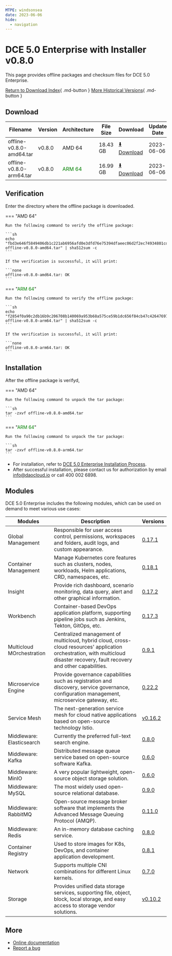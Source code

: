 ```yaml
---
MTPE: windsonsea
date: 2023-06-06
hide:
  - navigation
---
```


# DCE 5.0 Enterprise with Installer v0.8.0

This page provides offline packages and checksum files for DCE 5.0 Enterprise.

[Return to Download Index](../index.md#download-enterprise-package){ .md-button }
[More Historical Versions](./dce5-installer-history.md){ .md-button }

## Download

| Filename | Version | Architecture | File Size | Download | Update Date |
| -------- | ------- | ------------ | --------- | -------- | ----------- |
| offline-v0.8.0-amd64.tar | v0.8.0 | AMD 64 | 18.43 GB | [:arrow_down: Download](https://qiniu-download-public.daocloud.io/DaoCloud_Enterprise/dce5/offline-v0.8.0-amd64.tar) | 2023-06-06 |
| offline-v0.8.0-arm64.tar | v0.8.0 | <font color="green">ARM 64</font> | 16.99 GB | [:arrow_down: Download](https://qiniu-download-public.daocloud.io/DaoCloud_Enterprise/dce5/offline-v0.8.0-arm64.tar) | 2023-06-06 |

## Verification

Enter the directory where the offline package is downloaded.

=== "AMD 64"

    Run the following command to verify the offline package:

    ```sh
    echo "fbd3e646f5849406db1c221ab6956afd0e3dfd76e75394dfaeec06d2f2ec74934801cd7118c4bf2f51a3610dcb69fd7a010c613fcda3339abd20a1630029723e  offline-v0.8.0-amd64.tar" | sha512sum -c
    ```

    If the verification is successful, it will print:

    ```none
    offline-v0.8.0-amd64.tar: OK
    ```

=== "<font color="green">ARM 64</font>"

    Run the following command to verify the offline package:

    ```sh
    echo "f2854f0a90c2db16b9c206708b140069a953b68a575ce59b1dc656f84cb47c42647697067582e28e16175f4bfbcfcdb6c14d79c3d999c7646f1c58c40f1b35cc  offline-v0.8.0-arm64.tar" | sha512sum -c
    ```

    If the verification is successful, it will print:

    ```none
    offline-v0.8.0-arm64.tar: OK
    ```

## Installation

After the offline package is verifyd,

=== "AMD 64"

    Run the following command to unpack the tar package:

    ```sh
    tar -zxvf offline-v0.8.0-amd64.tar
    ```

=== "<font color="green">ARM 64</font>"

    Run the following command to unpack the tar package:

    ```sh
    tar -zxvf offline-v0.8.0-arm64.tar
    ```

- For installation, refer to [DCE 5.0 Enterprise Installation Process](../../install/commercial/start-install.md).
- After successful installation, please contact us for authorization by email info@daocloud.io or call 400 002 6898.

## Modules

DCE 5.0 Enterprise includes the following modules, which can be used on demand to meet various use cases:

| Modules | Description | Versions |
| ------- | ----------- | -------- |
| Global Management | Responsible for user access control, permissions, workspaces and folders, audit logs, and custom appearance. | [0.17.1](../../ghippo/intro/release-notes.md#v0171) |
| Container Management | Manage Kubernetes core features such as clusters, nodes, workloads, Helm applications, CRD, namespaces, etc. | [0.18.1](../../kpanda/intro/release-notes.md#v0181) |
| Insight | Provide rich dashboard, scenario monitoring, data query, alert and other graphical information. | [0.17.2](../../insight/intro/releasenote.md#v0172) |
| Workbench| Container-based DevOps application platform, supporting pipeline jobs such as Jenkins, Tekton, GitOps, etc. | [0.17.3](../../amamba/intro/release-notes.md#v0173) |
| Multicloud MOrchestration| Centralized management of multicloud, hybrid cloud, cross-cloud resources' application orchestration, with multicloud disaster recovery, fault recovery and other capabilities.| [0.9.1](../../kairship/intro/release-notes.md#v091) |
| Microservice Engine | Provide governance capabilities such as registration and discovery, service governance, configuration management, microservice gateway, etc. | [0.22.2](../../skoala/intro/release-notes.md#v0222) |
| Service Mesh | The next-generation service mesh for cloud native applications based on open-source technology Istio. | [v0.16.2](../../mspider/intro/release-notes.md#v0162) |
| Middleware: Elasticsearch | Currently the preferred full-text search engine. | [0.8.0](../../middleware/elasticsearch/release-notes.md#v080) |
| Middleware: Kafka | Distributed message queue service based on open-source software Kafka. | [0.6.0](../../middleware/kafka/release-notes.md#v060) |
| Middleware: MinIO | A very popular lightweight, open-source object storage solution. | [0.6.0](../../middleware/minio/release-notes.md#v060) |
| Middleware: MySQL | The most widely used open-source relational database. | [0.9.0](../../middleware/mysql/release-notes.md#v090) |
| Middleware: RabbitMQ| Open-source message broker software that implements the Advanced Message Queuing Protocol (AMQP). | [0.11.0](../../middleware/rabbitmq/release-notes.md#v0110) |
| Middleware: Redis | An in-memory database caching service. | [0.8.0](../../middleware/redis/release-notes.md#v080) |
| Container Registry | Used to store images for K8s, DevOps, and container application development. | [0.8.1](../../kangaroo/intro/release-notes.md) |
| Network | Supports multiple CNI combinations for different Linux kernels. | [0.7.0](../../network/intro/releasenotes.md) |
| Storage | Provides unified data storage services, supporting file, object, block, local storage, and easy access to storage vendor solutions. | [v0.10.2](../../storage/hwameistor/releasenotes.md) |

## More

- [Online documentation](../../dce/index.md)
- [Report a bug](https://github.com/DaoCloud/DaoCloud-docs/issues)
